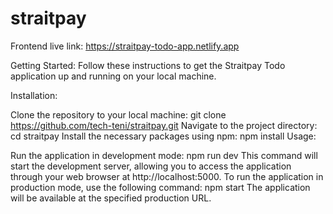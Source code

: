 # straitpay
Frontend live link:  https://straitpay-todo-app.netlify.app 

Getting Started: Follow these instructions to get the Straitpay Todo application up and running on your local machine.

Installation:

Clone the repository to your local machine: git clone https://github.com/tech-teni/straitpay.git
Navigate to the project directory: cd straitpay
Install the necessary packages using npm: npm install
Usage:

Run the application in development mode: npm run dev This command will start the development server, allowing you to access the application through your web browser at http://localhost:5000.
To run the application in production mode, use the following command: npm start The application will be available at the specified production URL.
